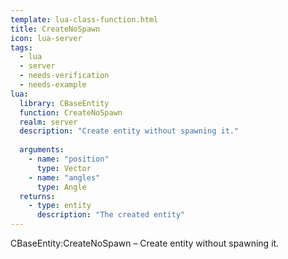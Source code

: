 ```yaml
---
template: lua-class-function.html
title: CreateNoSpawn
icon: lua-server
tags:
  - lua
  - server
  - needs-verification
  - needs-example
lua:
  library: CBaseEntity
  function: CreateNoSpawn
  realm: server
  description: "Create entity without spawning it."
  
  arguments:
    - name: "position"
      type: Vector
    - name: "angles"
      type: Angle
  returns:
    - type: entity
      description: "The created entity"
---
```


<div class="lua__search__keywords">
CBaseEntity:CreateNoSpawn &#x2013; Create entity without spawning it.
</div>
